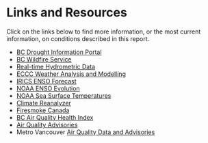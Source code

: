 # Links and Resources

Click on the links below to find more information, or the most current information, on conditions described in this report.

- [BC Drought Information Portal](https://www2.gov.bc.ca/gov/content/environment/air-land-water/water/drought-flooding-dikes-dams/drought-information)
- [BC Wildfire Service](https://wildfiresituation.nrs.gov.bc.ca/map)
- [Real-time Hydrometric Data](https://wateroffice.ec.gc.ca/mainmenu/real_time_data_index_e.html)
- [ECCC Weather Analysis and Modelling](https://weather.gc.ca/mainmenu/modelling_menu_e.html)
- [IRICS ENSO Forecast](https://iri.columbia.edu/our-expertise/climate/forecasts/enso/current/)
- [NOAA ENSO Evolution](https://www.cpc.ncep.noaa.gov/products/analysis_monitoring/lanina/enso_evolution-status-fcsts-web.pdf)
- [NOAA Sea Surface Temperatures](https://psl.noaa.gov/map/clim/sst.shtml)
- [Climate Reanalyzer](https://climatereanalyzer.org/)
- [Firesmoke Canada](https://firesmoke.ca/)
- [BC Air Quality Health Index](https://www.env.gov.bc.ca/epd/bcairquality/data/aqhi-table.html)
- [Air Quality Advisories](https://www2.gov.bc.ca/gov/content/environment/air-land-water/air/air-quality/air-advisories)
- Metro Vancouver [Air Quality Data and Advisories](https://metrovancouver.org/services/air-quality-climate-change/air-quality-data-and-advisories)
